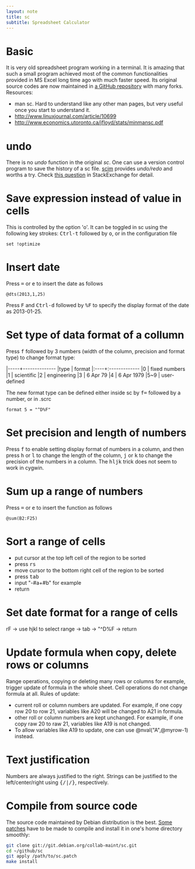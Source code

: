 ```yaml
---
layout: note
title: sc
subtitle: Spreadsheet Calculator
---
```


# Basic

It is very old spreadsheet program working in a terminal. It is amazing that
such a small program achieved most of the common functionalities provided in
MS Excel long time ago with much faster speed. Its original source codes are
now maintained in [a GitHub repository](https://github.com/dkastner/sc) with
many forks. Resources:

- man sc. Hard to understand like any other man pages, but very useful once you
  start to understand it.
- http://www.linuxjournal.com/article/10699
- http://www.economics.utoronto.ca/jfloyd/stats/minmansc.pdf

# undo

There is no *undo* function in the original *sc*. One can use a version
control program to save the history of a sc file.
[scim](https://github.com/andmarti1424/scim) provides *undo/redo* and worths
a try. Check [this question][se] in StackExchange for detail.

[se]:http://unix.stackexchange.com/questions/55056/how-to-undo-in-spreadsheet-calculator-sc

# Save expression instead of value in cells

This is controlled by the option 'o'. It can be toggled in sc using the following key strokes: <kbd>Ctrl-t</kbd> followed by <kbd>o</kbd>, or in the configuration file

~~~
set !optimize
~~~~

# Insert date

Press <kbd>=</kbd> or <kbd>e</kbd> to insert the date as follows

~~~
@dts(2013,1,25)
~~~

Press <kbd>F</kbd> and <kbd>Ctrl-d</kbd> followed by <kbd>%F</kbd> to specify the display format of the
date as 2013-01-25.

# Set type of data format of a collumn

Press <kbd>f</kbd> followed by 3 numbers (width of the column, precision and format
type) to change format type:

|-----+--------------
|type | format
|:----+:-------------
|0    | fixed numbers
|1    | scientific
|2    | engineering
|3    | 6 Apr 79
|4    | 6 Apr 1979
|5~9  | user-defined 

The new format type can be defined either inside sc by <kbd>f=</kbd> followed
by a number, or in .scrc 

~~~
format 5 = "^D%F"
~~~

# Set precision and length of numbers

Press <kbd>f</kbd> to enable setting display format of numbers in a column, and then
press <kbd>h</kbd> or <kbd>l</kbd> to change the length of the column, <kbd>j</kbd> or <kbd>k</kbd> to change the
precision of the numbers in a column. The <kbd>hljk</kbd> trick does not seem to work in
cygwin.

# Sum up a range of numbers

Press <kbd>=</kbd> or <kbd>e</kbd> to insert the function as follows

~~~
@sum(B2:F25)
~~~

# Sort a range of cells

- put cursor at the top left cell of the region to be sorted
- press <kbd>rs</kbd>
- move cursor to the bottom right cell of the region to be sorted
- press <kbd>tab</kbd>
- input "-#a+#b" for example
- return

# Set date format for a range of cells
rF -> use hjkl to select range -> tab -> "^D%F -> return

# Update formula when copy, delete rows or columns

Range operations, copying or deleting many rows or columns for example,
trigger update of formula in the whole sheet. Cell operations do not change
formula at all. Rules of update:
- current roll or column numbers are updated. For example, if one copy row 20
  to row 21, variables like A20 will be changed to A21 in formula. 
- other roll or column numbers are kept unchanged. For example, if one copy
  raw 20 to raw 21, variables like A19 is not changed.
- To allow variables like A19 to update, one can use @nval("A",@myrow-1)
  instead.

# Text justification

Numbers are always justified to the right. Strings can be justified to the
left/center/right using <kbd>{/|/}</kbd>, respectively.

# Compile from source code

The source code maintained by Debian distribution is the best. [Some patches](https://github.com/jintonic/dots/blob/master/sc.patch) have to be made to compile and install it in one's home directory smoothly:

``` sh
git clone git://git.debian.org/collab-maint/sc.git
cd ~/github/sc
git apply /path/to/sc.patch
make install

```
